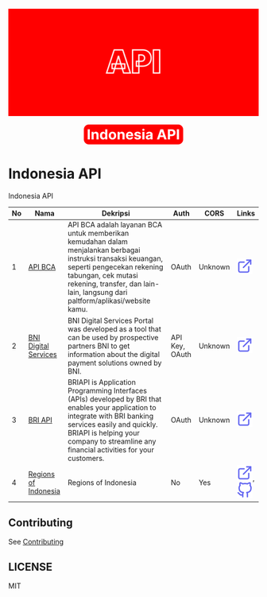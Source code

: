 [![](./public/Cover.png)](https://indonesia-api.netlify.app)

<p align="center">
  <a href="https://indonesia-api.netlify.app"><img src="./public/Badge.svg" /></a>
</p>

# Indonesia API

Indonesia API

<!-- >>>>>>>>>>>>>>>>>>>>>> INDONESIA API >>>>>>>>>>>>>>>>>>>>>> -->

| No  | Nama                                                              | Dekripsi                                                                                                                                                                                                                                                | Auth           | CORS    | Links                                                                                                                                                       |
| --- | ----------------------------------------------------------------- | ------------------------------------------------------------------------------------------------------------------------------------------------------------------------------------------------------------------------------------------------------- | -------------- | ------- | ----------------------------------------------------------------------------------------------------------------------------------------------------------- |
| 1   | [API BCA](https://developer.bca.co.id/)                           | API BCA adalah layanan BCA untuk memberikan kemudahan dalam menjalankan berbagai instruksi transaksi keuangan, seperti pengecekan rekening tabungan, cek mutasi rekening, transfer, dan lain-lain, langsung dari paltform/aplikasi/website kamu.        | OAuth          | Unknown | [![](./assets/svgs/external-link.svg)](https://developer.bca.co.id/)                                                                                        |
| 2   | [BNI Digital Services](https://digitalservices.bni.co.id/)        | BNI Digital Services Portal was developed as a tool that can be used by prospective partners BNI to get information about the digital payment solutions owned by BNI.                                                                                   | API Key, OAuth | Unknown | [![](./assets/svgs/external-link.svg)](https://digitalservices.bni.co.id/)                                                                                  |
| 3   | [BRI API](https://developers.bri.co.id/)                          | BRIAPI is Application Programming Interfaces (APIs) developed by BRI that enables your application to integrate with BRI banking services easily and quickly. BRIAPI is helping your company to streamline any financial activities for your customers. | OAuth          | Unknown | [![](./assets/svgs/external-link.svg)](https://developers.bri.co.id/)                                                                                       |
| 4   | [Regions of Indonesia](https://regions-of-indonesia.netlify.app/) | Regions of Indonesia                                                                                                                                                                                                                                    | No             | Yes     | [![](./assets/svgs/external-link.svg)](https://regions-of-indonesia.netlify.app/), [![](./assets/svgs/github.svg)](https://github.com/regions-of-indonesia) |

<!-- <<<<<<<<<<<<<<<<<<<<<< INDONESIA API <<<<<<<<<<<<<<<<<<<<<< -->

## Contributing

See [Contributing](./CONTRIBUTING.md)

## LICENSE

MIT
